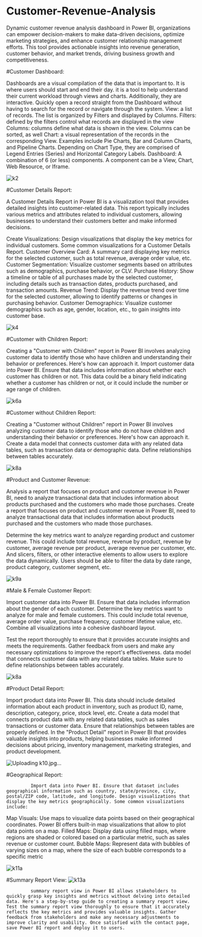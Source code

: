 # Customer-Revenue-Analysis
Dynamic customer revenue analysis dashboard in Power BI, organizations can empower decision-makers to make data-driven decisions, optimize marketing strategies, and enhance customer relationship management efforts. This tool provides actionable insights into revenue generation, customer behavior, and market trends, driving business growth and competitiveness.


#Customer Dashboard:

Dashboards are a visual compilation of the data that is important to. It is where users should start and end their day. it is a tool to help understand their current workload through views and charts. Additionally, they are interactive. Quickly open a record straight from the Dashboard without having to search for the record or navigate through the system.
View: a list of records. The list is organized by Filters and displayed by Columns.
Filters: defined by the filters control what records are displayed in the view
Columns: columns define what data is shown in the view. Columns can be sorted, as well
Chart: a visual representation of the records in the corresponding View. Examples include Pie Charts, Bar and Column Charts, and Pipeline Charts. Depending on Chart Type, they are comprised of Legend Entries (Series) and Horizontal Category Labels.
Dashboard: A combination of 6 (or less) components. A component can be a View, Chart, Web Resource, or Iframe.

![k2](https://github.com/Karankabi-15/Customer-Revenue-Analysis/assets/124484238/bc5bd520-9d96-49a1-8775-4ec95f775967)


#Customer Details Report:

A Customer Details Report in Power BI is a visualization tool that provides detailed insights into customer-related data. This report typically includes various metrics and attributes related to individual customers, allowing businesses to understand their customers better and make informed decisions.

Create Visualizations: Design visualizations that display the key metrics for individual customers. Some common visualizations for a Customer Details Report. 
Customer Overview Card: A summary card displaying key metrics for the selected customer, such as total revenue, average order value, etc.
Customer Segmentation: Visualize customer segments based on attributes such as demographics, purchase behavior, or CLV.
Purchase History: Show a timeline or table of all purchases made by the selected customer, including details such as transaction dates, products purchased, and transaction amounts.
Revenue Trend: Display the revenue trend over time for the selected customer, allowing   to identify patterns or changes in purchasing behavior.
Customer Demographics: Visualize customer demographics such as age, gender, location, etc., to gain insights into customer base.

![k4](https://github.com/Karankabi-15/Customer-Revenue-Analysis/assets/124484238/5d3b68bc-fc45-42c7-b3cb-c00961308a35)


#Customer with Children Report:

Creating a "Customer with Children" report in Power BI involves analyzing customer data to identify those who have children and understanding their behavior or preferences. Here's how   can approach it. Import customer data into Power BI. Ensure that data includes information about whether each customer has children or not. This data could be a binary field indicating whether a customer has children or not, or it could include the number or age range of children.

![k6a](https://github.com/Karankabi-15/Customer-Revenue-Analysis/assets/124484238/c84ed8c5-c12e-4c53-97f4-2d56d0130220)


#Customer without Children Report:

Creating a "Customer without Children" report in Power BI involves analyzing customer data to identify those who do not have children and understanding their behavior or preferences. Here's how   can approach it. Create a data model that connects customer data with any related data tables, such as transaction data or demographic data. Define relationships between tables accurately.

![k8a](https://github.com/Karankabi-15/Customer-Revenue-Analysis/assets/124484238/43d00cce-8108-4073-9f1b-f0f8ec566cfb)


#Product and Customer Revenue:

Analysis a report that focuses on product and customer revenue in Power BI, need to analyze transactional data that includes information about products purchased and the customers who made those purchases. Create a report that focuses on product and customer revenue in Power BI, need to analyze transactional data that includes information about products purchased and the customers who made those purchases. 

Determine the key metrics   want to analyze regarding product and customer revenue. This could include total revenue, revenue by product, revenue by customer, average revenue per product, average revenue per customer, etc. And slicers, filters, or other interactive elements to allow users to explore the data dynamically. Users should be able to filter the data by date range, product category, customer segment, etc.

![k9a](https://github.com/Karankabi-15/Customer-Revenue-Analysis/assets/124484238/826bcc32-45d5-417c-97e1-b5496a8da837)


#Male & Female Customer Report:

Import customer data into Power BI. Ensure that data includes information about the gender of each customer. Determine the key metrics   want to analyze for male and female customers. This could include total revenue, average order value, purchase frequency, customer lifetime value, etc. Combine all visualizations into a cohesive dashboard layout. 

 Test the report thoroughly to ensure that it provides accurate insights and meets the requirements. Gather feedback from users and make any necessary optimizations to improve the report's effectiveness. data model that connects customer data with any related data tables. Make sure to define relationships between tables accurately.

 ![k8a](https://github.com/Karankabi-15/Customer-Revenue-Analysis/assets/124484238/5a14057a-c81d-483e-93ba-5f3ac638451f)


#Product Detail Report:

Import product data into Power BI. This data should include detailed information about each product in inventory, such as product ID, name, description, category, price, stock level, etc. Create a data model that connects product data with any related data tables, such as sales transactions or customer data. Ensure that relationships between tables are properly defined. In the "Product Detail" report in Power BI that provides valuable insights into products, helping businesses make informed decisions about pricing, inventory management, marketing strategies, and product development.

![Uploading k10.jpg…]()



#Geographical Report:

             Import data into Power BI. Ensure that dataset includes geographical information such as country, state/province, city, postal/ZIP code, latitude, and longitude. Design visualizations that display the key metrics geographically. Some common visualizations include:
Map Visuals: Use maps to visualize data points based on their geographical coordinates. Power BI offers built-in map visualizations that allow   to plot data points on a map.
Filled Maps: Display data using filled maps, where regions are shaded or colored based on a particular metric, such as sales revenue or customer count.
Bubble Maps: Represent data with bubbles of varying sizes on a map, where the size of each bubble corresponds to a specific metric

![k11a](https://github.com/Karankabi-15/Customer-Revenue-Analysis/assets/124484238/bd16a243-e35e-46ca-8f7c-7b75eecf491c)

 #Summary Report View:
 ![k13a](https://github.com/Karankabi-15/Customer-Revenue-Analysis/assets/124484238/47e16c19-a97d-4bb4-8ac8-a90141cbe693)


             summary report view in Power BI allows stakeholders to quickly grasp key insights and metrics without delving into detailed data. Here's a step-by-step guide to creating a summary report view. Test the summary report view thoroughly to ensure that it accurately reflects the key metrics and provides valuable insights. Gather feedback from stakeholders and make any necessary adjustments to improve clarity and usability. Once satisfied with the contact page, save Power BI report and deploy it to users. 
